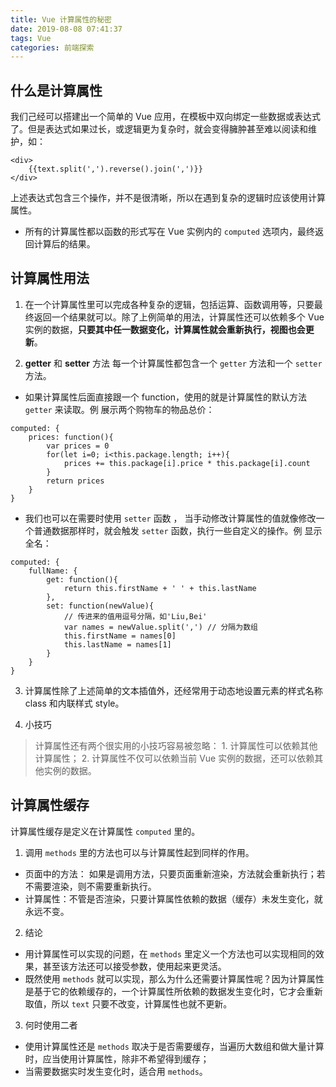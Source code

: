 ```yaml
---
title: Vue 计算属性的秘密
date: 2019-08-08 07:41:37
tags: Vue
categories: 前端探索
---
```


## 什么是计算属性
我们己经可以搭建出一个简单的 Vue 应用，在模板中双向绑定一些数据或表达式了。但是表达式如果过长，或逻辑更为复杂时，就会变得臃肿甚至难以阅读和维护，如：
```
<div>
    {{text.split(',').reverse().join(',')}}
</div>
```
上述表达式包含三个操作，并不是很清晰，所以在遇到复杂的逻辑时应该使用计算属性。
+ 所有的计算属性都以函数的形式写在 Vue 实例内的 `computed` 选项内，最终返回计算后的结果。

## 计算属性用法
1. 在一个计算属性里可以完成各种复杂的逻辑，包括运算、函数调用等，只要最终返回一个结果就可以。除了上例简单的用法，计算属性还可以依赖多个 Vue 实例的数据，**只要其中任一数据变化，计算属性就会重新执行，视图也会更新**。

2. **getter** 和 **setter** 方法
每一个计算属性都包含一个 `getter` 方法和一个 `setter` 方法。
+ 如果计算属性后面直接跟一个 function，使用的就是计算属性的默认方法 `getter` 来读取。例 展示两个购物车的物品总价：
```
computed: {
    prices: function(){
        var prices = 0
        for(let i=0; i<this.package.length; i++){
            prices += this.package[i].price * this.package[i].count
        }
        return prices
    }
}
```
+ 我们也可以在需要时使用 `setter` 函数 ， 当手动修改计算属性的值就像修改一个普通数据那样时，就会触发 `setter` 函数，执行一些自定义的操作。例 显示全名：
```
computed: {
	fullName: {
		get: function(){
			return this.firstName + ' ' + this.lastName
		},
		set: function(newValue){
			// 传进来的值用逗号分隔，如'Liu,Bei'
			var names = newValue.split(',') // 分隔为数组
			this.firstName = names[0]
			this.lastName = names[1]
		}
	}
}
```

3. 计算属性除了上述简单的文本插值外，还经常用于动态地设置元素的样式名称 class 和内联样式 style。

4. 小技巧
>计算属性还有两个很实用的小技巧容易被忽略：
1\. 计算属性可以依赖其他计算属性；
2\. 计算属性不仅可以依赖当前 Vue 实例的数据，还可以依赖其他实例的数据。

## 计算属性缓存
计算属性缓存是定义在计算属性 `computed` 里的。
1. 调用 `methods` 里的方法也可以与计算属性起到同样的作用。
+ 页面中的方法： 如果是调用方法，只要页面重新渲染，方法就会重新执行；若不需要渲染，则不需要重新执行。
+ 计算属性：不管是否渲染，只要计算属性依赖的数据（缓存）未发生变化，就永远不变。

2. 结论
+ 用计算属性可以实现的问题，在 `methods` 里定义一个方法也可以实现相同的效果，甚至该方法还可以接受参数，使用起来更灵活。
+ 既然使用 `methods` 就可以实现，那么为什么还需要计算属性呢？因为计算属性是基于它的依赖缓存的，一个计算属性所依赖的数据发生变化时，它才会重新取值，所以 `text` 只要不改变，计算属性也就不更新。

3. 何时使用二者
+ 使用计算属性还是 `methods` 取决于是否需要缓存，当遍历大数组和做大量计算时，应当使用计算属性，除非不希望得到缓存；
+ 当需要数据实时发生变化时，适合用 `methods`。


